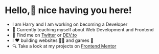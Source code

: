 # Hello,👋 nice having you here!
- I am Harry and I am working on becoming a Developer
- :cookie: Currently teaching myself about Web Development and Frontend
- :monocle_face: Find me on [Twitter](https://twitter.com/HKatsaris) or [DEV.to](https://dev.to/harry2gks)
- I ❤️ building websites :man_technologist: and games :space_invader:
- 🔍 Take a look at my projects on [Frontend Mentor](https://www.frontendmentor.io/profile/Harry2gks)



